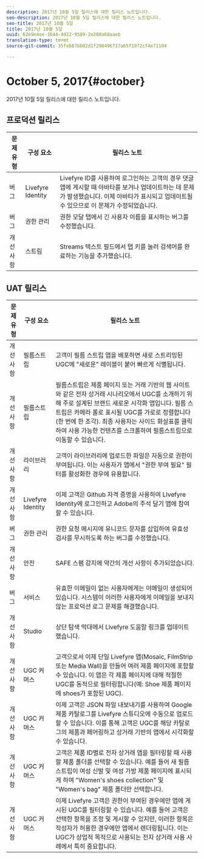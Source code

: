 ```yaml
---
description: 2017년 10월 5일 릴리스에 대한 릴리스 노트입니다.
seo-description: 2017년 10월 5일 릴리스에 대한 릴리스 노트입니다.
seo-title: 2017년 10월 5일
title: 2017년 10월 5일
uuid: 62e9e4ee-1644-4d22-9589-2e208a68aaeb
translation-type: tm+mt
source-git-commit: 35feb87bb82d1f298496717a65f1972cf4e71104

---
```



# October 5, 2017{#october}

2017년 10월 5일 릴리스에 대한 릴리스 노트입니다.

## 프로덕션 릴리스

| **문제 유형** | **구성 요소** | **릴리스 노트** |
|---|---|---|
| 버그 | Livefyre Identity | Livefyre ID를 사용하여 로그인하는 고객의 경우 댓글 앱에 게시할 때 아바타를 보거나 업데이트하는 데 문제가 발생했습니다. 이제 아바타가 표시되고 업데이트될 수 있으므로 이 문제가 수정되었습니다. |
| 버그 | 권한 관리 | 권한 모달 탭에서 긴 사용자 이름을 표시하는 버그를 수정했습니다. |
| 개선 사항 | 스트림 | Streams 텍스트 필드에서 탭 키를 눌러 검색어를 완료하는 기능을 추가했습니다. |

## UAT 릴리스

| **문제 유형** | **구성 요소** | **릴리스 노트** |
|---|---|---|
| 개선 사항 | 필름스트립 | 고객이 필름 스트립 앱을 배포하면 새로 스트리밍된 UGC에 "새로운" 레이블이 붙어 빠르게 식별됩니다. |
| 개선 사항 | 필름스트립 | 필름스트립은 제품 페이지 또는 거래 기반의 웹 사이트와 같은 전자 상거래 시나리오에서 UGC를 소개하기 위해 주로 설계된 브랜드 새로운 시각화 앱입니다. 필름 스트립은 카메라 롤로 표시될 UGC를 가로로 정렬합니다(한 번에 한 조각). 최종 사용자는 사이드 화살표를 클릭하여 사용 가능한 컨텐츠를 스크롤하여 필름스트립으로 이동할 수 있습니다. |
| 개선 사항 | 라이브러리 | 고객이 라이브러리에 업로드한 파일은 자동으로 권한이 부여됩니다. 이는 사용자가 앱에서 "권한 부여 필요" 필터를 활성화한 경우에 유용합니다. |
| 개선 사항 | Livefyre Identity | 이제 고객은 Github 자격 증명을 사용하여 LIvefyre Identity에 로그인하고 Adobe의 주석 달기 앱에 참여할 수 있습니다. |
| 버그 | 권한 관리 | 권한 요청 메시지에 유니코드 문자를 삽입하여 유효성 검사를 무시하도록 하는 버그를 수정했습니다. |
| 개선 사항 | 안전 | SAFE 스팸 감지에 약간의 개선 사항이 추가되었습니다. |
| 버그 | 서비스 | 유효한 이메일이 없는 사용자에게는 이메일이 생성되어 있습니다. 시스템이 이러한 사용자에게 이메일을 보내지 않는 프로덕션 로그 문제를 해결했습니다. |
| 개선 사항 | Studio | 상단 탐색 막대에서 Livefyre 도움말 링크를 업데이트했습니다. |
| 개선 사항 | UGC 커머스 | 고객으로서 이제 단일 Livefyre 앱(Mosaic, FilmStrip 또는 Media Wall)을 만들어 여러 제품 페이지에 포함할 수 있습니다. 이 앱은 각 제품 페이지에 대해 적절한 UGC를 동적으로 필터링합니다(예: Shoe 제품 페이지에 shoes가 포함된 UGC). |
| 개선 사항 | UGC 커머스 | 이제 고객은 JSON 파일 내보내기를 사용하여 Google 제품 카탈로그를 Livefyre 스튜디오에 수동으로 업로드할 수 있습니다. 이를 통해 고객은 UGC를 해당 카탈로그의 제품과 페어링하고 상거래 기반의 앱에서 시각화할 수 있습니다. |
| 개선 사항 | UGC 커머스 | 고객은 제품 ID별로 전자 상거래 앱을 필터링할 때 사용할 제품 폴더를 선택할 수 있습니다. 예를 들어 새 필름스트립이 여성 신발 및 여성 가방 제품 페이지에 표시되게 하여 "Women's shoes collection" 및 "Women's bag" 제품 폴더만 선택합니다. |
| 개선 사항 | UGC 커머스 | 이제 Livefyre 고객은 권한이 부여된 경우에만 앱에 게시된 UGC를 필터링할 수 있습니다. 예를 들어 고객은 선택한 항목을 조정 및 게시할 수 있지만, 이러한 항목은 작성자가 허용한 경우에만 앱에서 렌더링됩니다. 이는 UGC가 상업적 목적으로 사용되는 전자 상거래 사용 사례에서 특히 중요합니다. |

